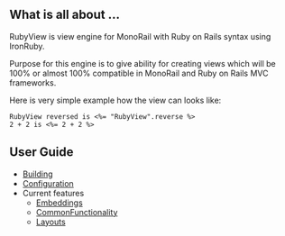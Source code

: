 ## What is all about ... ##
RubyView is view engine for MonoRail with Ruby on Rails syntax using IronRuby.

Purpose for this engine is to give ability for creating views which will be 100% or almost 100% compatible in MonoRail and Ruby on Rails  MVC frameworks.

Here is very simple example how the view can looks like:

```
RubyView reversed is <%= "RubyView".reverse %>
2 + 2 is <%= 2 + 2 %>
```

## User Guide ##
  * [Building](Building.md)
  * [Configuration](Configuration.md)
  * Current features
    * [Embeddings](Embeddings.md)
    * [CommonFunctionality](CommonFunctionality.md)
    * [Layouts](Layouts.md)

